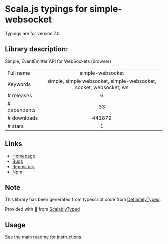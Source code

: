 
# Scala.js typings for simple-websocket

Typings are for version 7.0

## Library description:
Simple, EventEmitter API for WebSockets (browser)

|                    |                 |
| ------------------ | :-------------: |
| Full name          | simple-websocket |
| Keywords           | simple, simple websocket, simple-websocket, socket, websocket, ws |
| # releases         | 6 |
| # dependents       | 33 |
| # downloads        | 441879 |
| # stars            | 1 |

## Links
- [Homepage](https://github.com/feross/simple-websocket)
- [Bugs](https://github.com/feross/simple-websocket/issues)
- [Repository](https://github.com/feross/simple-websocket)
- [Npm](https://www.npmjs.com/package/simple-websocket)
    


## Note
This library has been generated from typescript code from [DefinitelyTyped](https://definitelytyped.org).

Provided with :purple_heart: from [ScalablyTyped](https://github.com/oyvindberg/ScalablyTyped)

## Usage
See [the main readme](../../readme.md) for instructions.



